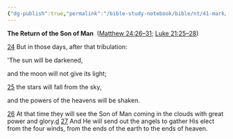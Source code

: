 ```yaml
---
{"dg-publish":true,"permalink":"/bible-study-notebook/bible/nt/41-mark/mark-13-24-27/","tags":["NT/41_Mark-13v24-27"],"created":"2025-06-02T23:40:12.163-04:00","updated":"2025-06-02T20:08:11.143-04:00"}
---
```


**The Return of the Son of Man** 
([Matthew 24:26–31](https://www.google.com/url?sa=E&q=https%3A%2F%2Fbiblehub.com%2Fbsb%2Fmatthew%2F24.htm%2326); [Luke 21:25–28](https://www.google.com/url?sa=E&q=https%3A%2F%2Fbiblehub.com%2Fbsb%2Fluke%2F21.htm%2325))

[24](https://www.google.com/url?sa=E&q=https%3A%2F%2Fbiblehub.com%2Fmark%2F13-24.htm) But in those days, after that tribulation:

'The sun will be darkened,

and the moon will not give its light;

[25](https://www.google.com/url?sa=E&q=https%3A%2F%2Fbiblehub.com%2Fmark%2F13-25.htm) the stars will fall from the sky,

and the powers of the heavens will be shaken.

[26](https://www.google.com/url?sa=E&q=https%3A%2F%2Fbiblehub.com%2Fmark%2F13-26.htm) At that time they will see the Son of Man coming in the clouds with great power and glory.[d](https://www.google.com/url?sa=E&q=https%3A%2F%2Fbiblehub.com%2Fbsb%2Fmark%2F%23fn) [27](https://www.google.com/url?sa=E&q=https%3A%2F%2Fbiblehub.com%2Fmark%2F13-27.htm) And He will send out the angels to gather His elect from the four winds, from the ends of the earth to the ends of heaven.
